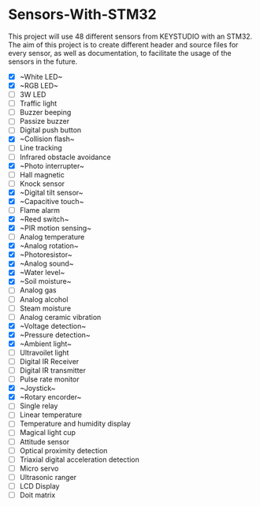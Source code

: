 # Sensors-With-STM32

This project will use 48 different sensors from KEYSTUDIO with an STM32. The aim of this project is to create different header and source files for every sensor, as well as documentation, to facilitate the usage of the sensors in the future. 

- [x] ~White LED~
- [x] ~RGB LED~
- [ ] 3W LED
- [ ] Traffic light
- [ ] Buzzer beeping
- [ ] Passize buzzer
- [ ] Digital push button
- [x] ~Collision flash~
- [ ] Line tracking
- [ ] Infrared obstacle avoidance
- [x] ~Photo interrupter~
- [ ] Hall magnetic
- [ ] Knock sensor
- [x] ~Digital tilt sensor~
- [x] ~Capacitive touch~
- [ ] Flame alarm
- [x] ~Reed switch~
- [x] ~PIR motion sensing~
- [ ] Analog temperature
- [x] ~Analog rotation~
- [x] ~Photoresistor~
- [x] ~Analog sound~
- [x] ~Water level~
- [x] ~Soil moisture~
- [ ] Analog gas
- [ ] Analog alcohol
- [ ] Steam moisture
- [ ] Analog ceramic vibration
- [x] ~Voltage detection~
- [x] ~Pressure detection~
- [x] ~Ambient light~
- [ ] Ultravoilet light
- [ ] Digital IR Receiver
- [ ] Digital IR transmitter
- [ ] Pulse rate monitor
- [x] ~Joystick~
- [x] ~Rotary encorder~
- [ ] Single relay
- [ ] Linear temperature
- [ ] Temperature and humidity display
- [ ] Magical light cup
- [ ] Attitude sensor
- [ ] Optical proximity detection
- [ ] Triaxial digital acceleration detection
- [ ] Micro servo
- [ ] Ultrasonic ranger
- [ ] LCD Display
- [ ] Doit matrix
